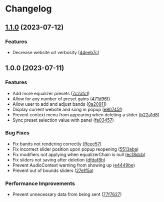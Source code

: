 # Changelog

## [1.1.0](https://github.com/araguma/equalizer/compare/v1.0.0...v1.1.0) (2023-07-12)


### Features

* Decrease website url verbosity ([44eeb7c](https://github.com/araguma/equalizer/commit/44eeb7c863e0c754da9dca9b666fdf607c5a4da2))

## 1.0.0 (2023-07-11)


### Features

* Add more equalizer presets ([7c2afc1](https://github.com/araguma/equalizer/commit/7c2afc12ba748babcb8b186a9377d1993a894ac5))
* Allow for any number of preset gains ([471d96f](https://github.com/araguma/equalizer/commit/471d96fd39b671975814f402c46a068844db0b3c))
* Allow user to add and adjust bands ([0a20911](https://github.com/araguma/equalizer/commit/0a2091112f36d9dfe53c903dcbc13dd825476be1))
* Display current website and song in popup ([e90745f](https://github.com/araguma/equalizer/commit/e90745f822825a7138d0a7d8325090eed2245252))
* Prevent context menu from appearing when deleting a slider ([b22a1d8](https://github.com/araguma/equalizer/commit/b22a1d84da8cc11ecb27b5087b754ffe747901db))
* Sync preset selection value with panel ([fa03457](https://github.com/araguma/equalizer/commit/fa03457436f4130f4c90c59881f40117614ccc45))


### Bug Fixes

* Fix bands not rendering correctly ([ffeee57](https://github.com/araguma/equalizer/commit/ffeee57cc68db3fddf954c57f8ed3298d9f6880a))
* Fix incorrect slider position upon popup reopening ([5513aba](https://github.com/araguma/equalizer/commit/5513aba0b470b3eb45b205f221595bfe83b346fe))
* Fix modifiers not applying when equalizerChain is null ([ec18dcb](https://github.com/araguma/equalizer/commit/ec18dcba3f3530ef31e15527329104e56e461b02))
* Fix sliders not saving after deletion ([dfdaf8b](https://github.com/araguma/equalizer/commit/dfdaf8bdd0c38b6f9365d28c624cdf7513b09b1f))
* Prevent AudioContext warning from showing up ([e4449be](https://github.com/araguma/equalizer/commit/e4449bed1ddfa15a3010a1158eb9870230ce665c))
* Prevent out of bounds sliders ([27e1f5a](https://github.com/araguma/equalizer/commit/27e1f5a8a3ce09f977f4c482fc2f31ac5bc663a8))


### Performance Improvements

* Prevent unnecessary data from being sent ([77f7627](https://github.com/araguma/equalizer/commit/77f7627d2fbb07cb98bf8054a80d5b47e39e88e9))
